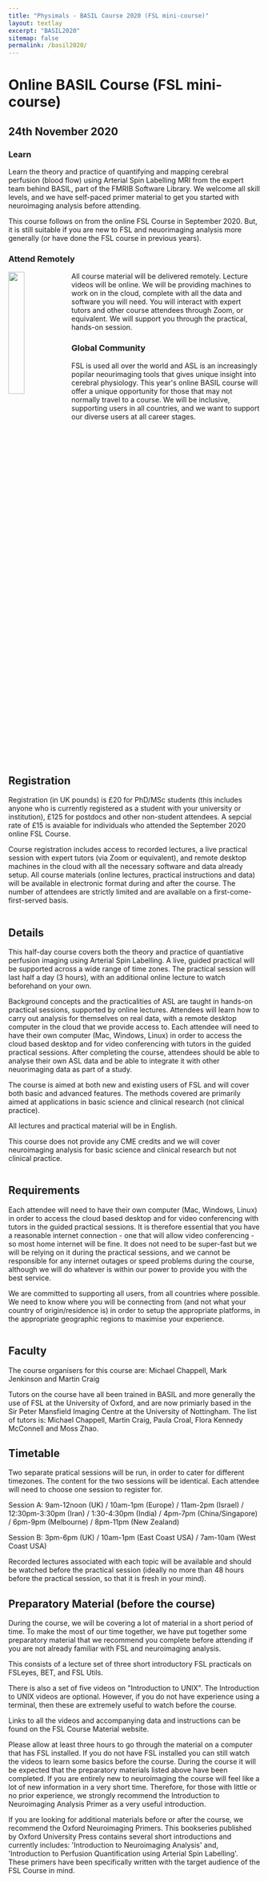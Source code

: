 ```yaml
---
title: "Physimals - BASIL Course 2020 (FSL mini-course)"
layout: textlay
excerpt: "BASIL2020"
sitemap: false
permalink: /basil2020/
---
```


# Online BASIL Course (FSL mini-course)
## 24th November 2020

### Learn

Learn the theory and practice of quantifying and mapping cerebral
perfusion (blood flow) using Arterial Spin Labelling MRI from the
expert team behind BASIL, part of the FMRIB Software Library. We
welcome all skill levels, and we have self-paced primer material to
get you started with neuroimaging analysis before attending.

This course follows on from the online FSL Course in
September 2020. But, it is still suitable if you are new to FSL and
neuorimaging analysis more generally (or have done the FSL course in
previous years).

### Attend Remotely

<img src="{{ site.url }}{{ site.baseurl }}/images/software/qpwins.png" class="img-responsive" width="25%" style="float: left" />

All course material will be delivered remotely. Lecture videos will be online. We will be providing machines to work on in the cloud, complete with all the data and software you will need. You will interact with expert tutors and other course attendees through Zoom, or equivalent. We will support you through the practical, hands-on session.

### Global Community

FSL is used all over the world and ASL is an increasingly popilar
neourimaging tools that gives unique insight into cerebral physiology. This year's online BASIL course will offer a unique opportunity for those that may not normally travel to a course. We will be inclusive, supporting users in all countries, and we want to support our diverse users at all career stages.

<div style="clear: both;"></div>

## Registration

Registration (in UK pounds) is £20 for PhD/MSc students (this includes
anyone who is currently registered as a student with your university
or institution), £125 for postdocs and other non-student attendees. A
sepcial rate of £15 is avaiable for individuals who attended the September 2020
online FSL Course.

Course registration includes access to recorded lectures, a live practical session with expert tutors (via Zoom or equivalent), and remote desktop machines in the cloud with all the necessary software and data already setup. All course materials (online lectures, practical instructions and data) will be available in electronic format during and after the course.
The number of attendees are strictly limited and are available on a first-come-first-served basis.

<div style="clear: both;"></div>

## Details

This half-day course covers both the theory and practice of
quantiative perfusion imaging using Arterial Spin Labelling.  A live,
guided practical will be supported across a wide range of time
zones. The practical session will last half a day (3 hours), with an additional online lecture to watch beforehand on your own.

Background concepts and the practicalities of ASL are taught in
hands-on practical sessions, supported by online lectures. Attendees
will learn how to carry out analysis for themselves on real data, with
a remote desktop computer in the cloud that we provide access to. Each
attendee will need to have their own computer (Mac, Windows, Linux) in
order to access the cloud based desktop and for video conferencing
with tutors in the guided practical sessions. After completing the
course, attendees should be able to analyse their own ASL data and be
able to integrate it with other neuorimaging data as part of a study.

The course is aimed at both new and existing users of FSL and will
cover both basic and advanced features. The methods covered are
primarily aimed at applications in basic science and clinical research
(not clinical practice).

All lectures and practical material will be in English.

This course does not provide any CME credits and we will cover neuroimaging analysis for basic science and clinical research but not clinical practice.

<div style="clear: both;"></div>

## Requirements

Each attendee will need to have their own computer (Mac, Windows, Linux) in order to access the cloud based desktop and for video conferencing with tutors in the guided practical sessions. It is therefore essential that you have a reasonable internet connection - one that will allow video conferencing - so most home internet will be fine.  It does not need to be super-fast but we will be relying on it during the practical sessions, and we cannot be responsible for any internet outages or speed problems during the course, although we will do whatever is within our power to provide you with the best service.

We are committed to supporting all users, from all countries where possible. We need to know where you will be connecting from (and not what your country of origin/residence is) in order to setup the appropriate platforms, in the appropriate geographic regions to maximise your experience.


<div style="clear: both;"></div>

## Faculty
   
The course organisers for this course are: Michael Chappell, Mark
Jenkinson and Martin Craig

Tutors on the course have all been trained in BASIL and more generally
the use of FSL at the University of Oxford, and are now primiarly
based in the Sir Peter Mansfield Imaging Centre at the University of
Nottingham. The list of tutors is: Michael Chappell, Martin Craig,
Paula Croal, Flora Kennedy McConnell and Moss Zhao.

## Timetable

Two separate pratical sessions will be run, in order to cater for different timezones. The content for the two sessions will be identical. Each attendee will need to choose one session to register for.

Session A: 9am-12noon (UK) / 10am-1pm (Europe) / 11am-2pm (Israel) / 12:30pm-3:30pm (Iran) / 1:30-4:30pm (India) / 4pm-7pm (China/Singapore) / 6pm-9pm (Melbourne) / 8pm-11pm (New Zealand)

Session B: 3pm-6pm (UK) / 10am-1pm (East Coast USA) / 7am-10am (West Coast USA)

Recorded lectures associated with each topic will be available and should be watched before the practical session (ideally no more than 48 hours before the practical session, so that it is fresh in your mind).

## Preparatory Material (before the course)

During the course, we will be covering a lot of material in a short
period of time. To make the most of our time together, we have put
together some preparatory material that we recommend you complete before
attending if you are not already familiar with FSL and neuroimaging analysis. 

This consists of a lecture set of three short introductory FSL practicals on FSLeyes, BET, and FSL Utils.

There is also a set of five videos on "Introduction to UNIX". The Introduction to UNIX videos are optional. However, if you do not have experience using a terminal, then these are extremely useful to watch before the course. 

Links to all the videos and accompanying data and instructions can be found on the FSL Course Material website. 

Please allow at least three hours to go through the material on a
computer that has FSL installed. If you do not have FSL installed you
can still watch the videos to learn some basics before the
course. During the course it will be expected that the preparatory
materials listed above have been completed. If you are entirely new to
neuroimaging the course will feel like a lot of new information in a
very short time. Therefore, for those with little or no prior
experience, we strongly recommend the Introduction to Neuroimaging
Analysis Primer as a very useful introduction.

If you are looking for additional materials before or after the
course, we recommend the Oxford Neuroimaging Primers. This bookseries
published by Oxford University Press contains several short
introductions and currently includes: 'Introduction to Neuroimaging
Analysis' and, 'Introduction to Perfusion Quantification using
Arterial Spin Labelling'. These primers have been specifically written with the target audience of the FSL Course in mind.
<p> &nbsp; </p>
